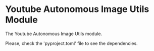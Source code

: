 # Youtube Autonomous Image Utils Module

The Youtube Autonomous Image Utils module.

Please, check the 'pyproject.toml' file to see the dependencies.